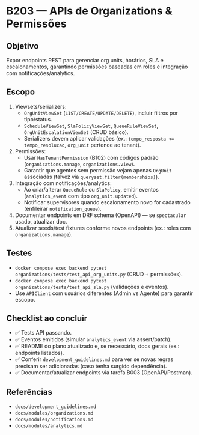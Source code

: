 # B203 — APIs de Organizations & Permissões

## Objetivo
Expor endpoints REST para gerenciar org units, horários, SLA e escalonamentos, garantindo permissões baseadas em roles e integração com notificações/analytics.

## Escopo
1. Viewsets/serializers:
   - `OrgUnitViewSet` (`LIST/CREATE/UPDATE/DELETE`), incluir filtros por tipo/status.
   - `ScheduleViewSet`, `SlaPolicyViewSet`, `QueueRuleViewSet`, `OrgUnitEscalationViewSet` (CRUD básico).
   - Serializers devem aplicar validações (ex.: `tempo_resposta <= tempo_resolucao`, `org_unit` pertence ao tenant).
2. Permissões:
   - Usar `HasTenantPermission` (B102) com códigos padrão (`organizations.manage`, `organizations.view`).
   - Garantir que agentes sem permissão vejam apenas `OrgUnit` associadas (talvez via `queryset.filter(memberships)`).
3. Integração com notificações/analytics:
   - Ao criar/alterar `QueueRule` ou `SlaPolicy`, emitir eventos (`analytics_event` com tipo `org_unit.updated`).
   - Notificar supervisores quando escalonamento novo for cadastrado (enfileirar `notification_queue`).
4. Documentar endpoints em DRF schema (OpenAPI) — se `spectacular` usado, atualizar doc.
5. Atualizar seeds/test fixtures conforme novos endpoints (ex.: roles com `organizations.manage`).

## Testes
- `docker compose exec backend pytest organizations/tests/test_api_org_units.py` (CRUD + permissões).
- `docker compose exec backend pytest organizations/tests/test_api_sla.py` (validações e eventos).
- Use `APIClient` com usuários diferentes (Admin vs Agente) para garantir escopo.

## Checklist ao concluir
- ✅ Tests API passando.
- ✅ Eventos emitidos (simular `analytics_event` via assert/patch).
- ✅ README do plano atualizado e, se necessário, docs gerais (ex.: endpoints listados).
- ✅ Conferir `development_guidelines.md` para ver se novas regras precisam ser adicionadas (caso tenha surgido dependência).
- ✅ Documentar/atualizar endpoints via tarefa B003 (OpenAPI/Postman).

## Referências
- `docs/development_guidelines.md`
- `docs/modules/organizations.md`
- `docs/modules/notifications.md`
- `docs/modules/analytics.md`
